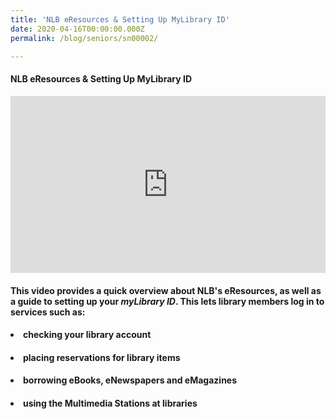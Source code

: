 ```yaml
---
title: 'NLB eResources & Setting Up MyLibrary ID'
date: 2020-04-16T00:00:00.000Z
permalink: /blog/seniors/sn00002/

---
```



#### NLB eResources & Setting Up MyLibrary ID

<style>.embed-container { position: relative; padding-bottom: 56.25%; height: 0; overflow: hidden; max-width: 100%; } .embed-container iframe, .embed-container object, .embed-container embed { position: absolute; top: 0; left: 0; width: 100%; height: 100%; }</style><div class='embed-container'>
<iframe width="560" height="315" src="https://www.youtube.com/embed/3MsUaXed7Gg" title="YouTube video player" frameborder="0" allow="accelerometer; autoplay; clipboard-write; encrypted-media; gyroscope; picture-in-picture" allowfullscreen></iframe></div>




#### This  video provides a quick overview about NLB's eResources, as well as a guide to setting up your *myLibrary ID*. This  lets library members log in to services such as:

#### <li>checking your library account

#### <li>placing reservations for library items

#### <li>borrowing eBooks, eNewspapers and eMagazines

#### <li>using the Multimedia Stations at libraries 